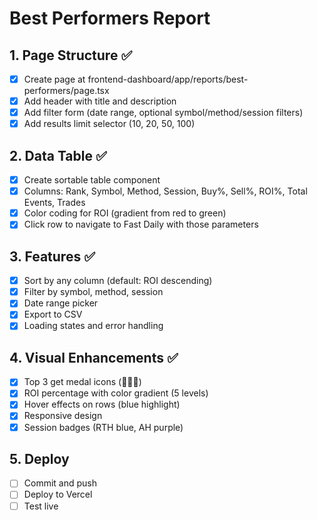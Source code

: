 # Best Performers Report

## 1. Page Structure ✅
- [x] Create page at frontend-dashboard/app/reports/best-performers/page.tsx
- [x] Add header with title and description
- [x] Add filter form (date range, optional symbol/method/session filters)
- [x] Add results limit selector (10, 20, 50, 100)

## 2. Data Table ✅
- [x] Create sortable table component
- [x] Columns: Rank, Symbol, Method, Session, Buy%, Sell%, ROI%, Total Events, Trades
- [x] Color coding for ROI (gradient from red to green)
- [x] Click row to navigate to Fast Daily with those parameters

## 3. Features ✅
- [x] Sort by any column (default: ROI descending)
- [x] Filter by symbol, method, session
- [x] Date range picker
- [x] Export to CSV
- [x] Loading states and error handling

## 4. Visual Enhancements ✅
- [x] Top 3 get medal icons (🥇🥈🥉)
- [x] ROI percentage with color gradient (5 levels)
- [x] Hover effects on rows (blue highlight)
- [x] Responsive design
- [x] Session badges (RTH blue, AH purple)

## 5. Deploy
- [ ] Commit and push
- [ ] Deploy to Vercel
- [ ] Test live